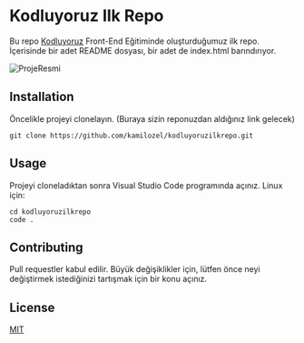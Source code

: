 # Kodluyoruz Ilk Repo
Bu repo [Kodluyoruz](https://www.kodluyoruz.org/) Front-End Eğitiminde oluşturduğumuz ilk repo. İçerisinde bir adet README dosyası, bir adet de index.html barındırıyor.

![ProjeResmi](https://prnt.sc/Z0aUTYTMqs7t)
## Installation
Öncelikle projeyi clonelayın. (Buraya sizin reponuzdan aldığınız link gelecek)

```
git clone https://github.com/kamilozel/kodluyoruzilkrepo.git

```
## Usage
Projeyi cloneladıktan sonra Visual Studio Code programında açınız.
Linux için:
```
cd kodluyoruzilkrepo
code .
```
## Contributing
Pull requestler kabul edilir. Büyük değişiklikler için, lütfen önce neyi değiştirmek istediğinizi tartışmak için bir konu açınız.
## License
[MIT](https://choosealicense.com/licenses/mit/)